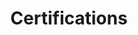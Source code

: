 ---
layout: certifications
title: Certifications
permalink: /staging/certifications/
credly-certs:
  - { title: "AWS Certified Solutions Architect – Associate",
        id: "17f72bd2-73d4-4001-90f0-7546ab695a45"
    }
  - { title: "AWS Certified Solutions Architect – Professional",
        id: "b4f9d4e6-30f0-40a7-8b3e-1048b06a83f8"
    }
  - { title: "CKA: Certified Kubernetes Administrator",
        id: "80c109ab-d574-44c3-a535-beabccfb3cf0",
    }
  - { title: "CKAD: Certified Kubernetes Application Developer",
        id: "e6802be9-77fc-475e-a093-55963410db98",
        expired: true
    }
  - { title: "AWTerraform: Certified HashiCorp Implementation Partner (CHIP)S",
        id: "8d579913-fd46-4ca2-9adb-da11a566591c",
    }
  - { title: "VMware Certified Professional - Application Modernization 2022",
        id: "ca621a2d-32eb-4dc7-9239-a1d2fa5a5c8c",
    }
  - { title: "HashiCorp Certified: Consul Associate (002)",
        id: "24f464af-07d4-44b6-8254-7110d416c7a2",
    }
  - { title: "Vault: Certified HashiCorp Implementation Partner (CHIP)",
        id: "60b9ce0d-56c9-49d8-90e0-60c9d4384ff8",
    }
  - { title: "Terraform: Authorized HashiCorp Instructor",
        id: "bcd82b0d-1007-441e-b9a4-0a236070dea1",
    }
  - { title: "Vault: Authorized HashiCorp Instructor",
        id: "2db2e8cd-f9f4-4264-b819-e195510f03f6",
    }
  - {
      title: "HashiCorp Certified: Vault Operations Professional",
      id: "51f4b61f-41bf-4d54-9628-ea8074ca66c7"
    }
---